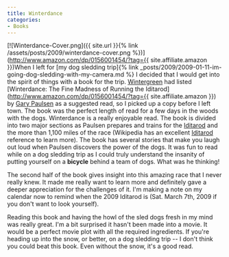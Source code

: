 ```yaml
---
title: Winterdance
categories:
- Books
---
```


[![Winterdance-Cover.png]({{ site.url }}{% link /assets/posts/2009/winterdance-cover.png %})](http://www.amazon.com/dp/0156001454/?tag={{ site.affiliate.amazon }})When I left for [my dog sledding trip]{% link _posts/2009/2009-01-11-im-going-dog-sledding-with-my-camera.md %} I decided that I would get into the spirit of things with a book for the trip. [Wintergreen](http://www.dogsledding.com/) had listed [Winterdance: The Fine Madness of Running the Iditarod](http://www.amazon.com/dp/0156001454/?tag={{ site.affiliate.amazon }}) by [Gary Paulsen](http://www.randomhouse.com/features/garypaulsen/) as a suggested read, so I picked up a copy before I left town. The book was the perfect length of read for a few days in the woods with the dogs.
Winterdance is a really enjoyable read. The book is divided into two major sections as Paulsen prepares and trains for the [Iditarod](http://www.iditarod.com/) and the more than 1,100 miles of the race (Wikipedia has an excellent [Iditarod](http://en.wikipedia.org/wiki/Iditarod_Trail_Sled_Dog_Race) reference to learn more). The book has several stories that make you laugh out loud when Paulsen discovers the power of the dogs. It was fun to read while on a dog sledding trip as I could truly understand the insanity of putting yourself on a **bicycle** behind a team of dogs. What was he thinking!

The second half of the book gives insight into this amazing race that I never really knew. It made me really want to learn more and definitely gave a deeper appreciation for the challenges of it. I'm making a note on my calendar now to remind when the 2009 Iditarod is (Sat. March 7th, 2009 if you don't want to look yourself).

Reading this book and having the howl of the sled dogs fresh in my mind was really great. I'm a bit surprised it hasn't been made into a movie. It would be a perfect movie plot with all the required ingredients. If you're heading up into the snow, or better, on a dog sledding trip -- I don't think you could beat this book. Even without the snow, it's a good read.
